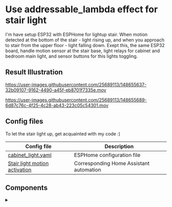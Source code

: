 # Use addressable_lambda effect for stair light
I'm have setup ESP32 with ESPHome for lightup stair. When motion detected at the bottom of the stair - light rising up, 
and when you approach to stair from the upper floor - light falling down.
Exept this, the same ESP32 board, handle motion sensor at the stair base, light relays for cabinet and bedroom main light, and sensor buttons for 
this lights toggling.

## Result Illustration

https://user-images.githubusercontent.com/25689113/148655637-32b09107-9162-4490-a45f-eb8701f7335e.mov

https://user-images.githubusercontent.com/25689113/148655689-6d87c76c-4f25-4c28-ab43-223c05c54301.mov

## Config files

To let the stair light up, get acquainted with my code :)

Config file            |  Description
-------------------------|-------------------------
[cabinet_light.yaml](https://github.com/AndreiRadchenko/ESPHome/blob/main/addressable_lambda/cabinet-light.yaml) | ESPHome configuration file             
[Stair light motion activation](https://github.com/AndreiRadchenko/ESPHome/blob/main/addressable_lambda/automation.yaml)  |  Corresponding Home Assistant automation

## Components
<details><summary> </summary>

ESP board and sensors that i'm used in project.

Parts           |  Description
-------------------------|-------------------------
![](https://user-images.githubusercontent.com/25689113/148658704-cd28fc58-16d5-4422-8831-bf5fc5abab7b.png) | ESP32 dev board pinout           |  
![](https://user-images.githubusercontent.com/25689113/148659048-fd9e5a80-87e2-4306-9672-d50ae9beef7d.jpg)  |  [Sonoff motion (PIR) Sonoff SNZB-03](https://smartlight.me/smart-home-devices/zigbee-devices/pir_sensor_sonoff_snzb-03)

</details>

